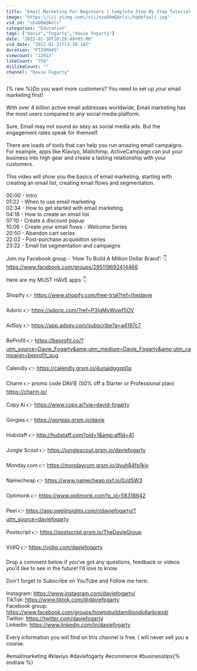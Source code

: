 ```yaml
---
title: "Email Marketing For Beginners | Complete Step By Step Tutorial 2022"
image: "https:\/\/i.ytimg.com\/vi\/nzoD0mQAnls\/hqdefault.jpg"
vid_id: "nzoD0mQAnls"
categories: "Education"
tags: ["davie","fogarty","davie fogarty"]
date: "2022-01-30T10:28:49+03:00"
vid_date: "2022-01-21T13:30:10Z"
duration: "PT25M44S"
viewcount: "12913"
likeCount: "759"
dislikeCount: ""
channel: "Davie Fogarty"
---
```

{% raw %}Do you want more customers? You need to set up your email marketing first! <br /><br />With over 4 billion active email addresses worldwide, Email marketing has the most users compared to any social media platform. <br /><br />Sure, Email may not sound as sexy as social media ads. But the engagement rates speak for themself. <br /><br />There are loads of tools that can help you run amazing email campaigns. For example, apps like Klaviyo, Mailchimp, ActiveCampaign can put your business into high gear and create a lasting relationship with your customers. <br /><br />This video will show you the basics of email marketing, starting with creating an email list, creating email flows and segmentation. <br /><br />00:00 - Intro<br />01:22 - When to use email marketing<br />02:34 - How to get started with email marketing <br />04:18 - How to create an email list <br />07:10 - Create a discount popup <br />10:06 - Create your email flows - Welcome Series <br />20:50 - Abandon cart series <br />22:02 - Post-purchase acquisition series <br />23:22 - Email list segmentation and campaigns <br /><br />Join my Facebook group - ‘How To Build A Million Dollar Brand’: 👇<br /><a rel="nofollow" target="blank" href="https://www.facebook.com/groups/295119692414466">https://www.facebook.com/groups/295119692414466</a><br /><br />Here are my MUST HAVE apps 👇<br /><br />Shopify 👉 <a rel="nofollow" target="blank" href="https://www.shopify.com/free-trial?ref=thedavie">https://www.shopify.com/free-trial?ref=thedavie</a><br /><br />Adoric 👉 <a rel="nofollow" target="blank" href="https://adoric.com/?ref=P3IgMvWowf5OV">https://adoric.com/?ref=P3IgMvWowf5OV</a><br /><br />AdSpy 👉 <a rel="nofollow" target="blank" href="https://app.adspy.com/subscribe?a=a4197c7">https://app.adspy.com/subscribe?a=a4197c7</a><br /><br />BeProfit 👉 <a rel="nofollow" target="blank" href="https://beprofit.co/?utm_source=Davie_Fogarty&amp;utm_medium=Davie_Fogarty&amp;utm_campaign=beprofit_aug">https://beprofit.co/?utm_source=Davie_Fogarty&amp;utm_medium=Davie_Fogarty&amp;utm_campaign=beprofit_aug</a> <br /><br />Calendly 👉 <a rel="nofollow" target="blank" href="https://calendly.grsm.io/4unaidggsp0p">https://calendly.grsm.io/4unaidggsp0p</a><br /><br />Charm 👉 promo code DAVIE (50% off a Starter or Professional plan) <a rel="nofollow" target="blank" href="https://charm.io/">https://charm.io/</a><br /><br />Copy.Ai 👉 <a rel="nofollow" target="blank" href="https://www.copy.ai?via=david-fogarty">https://www.copy.ai?via=david-fogarty</a> <br /><br />Gorgias 👉 <a rel="nofollow" target="blank" href="https://gorgias.grsm.io/davie">https://gorgias.grsm.io/davie</a><br /><br />Hubstaff 👉 <a rel="nofollow" target="blank" href="http://hubstaff.com?oid=1&amp;affid=41">http://hubstaff.com?oid=1&amp;affid=41</a><br /><br />Jungle Scout 👉 <a rel="nofollow" target="blank" href="https://junglescout.grsm.io/daviefogarty">https://junglescout.grsm.io/daviefogarty</a><br /><br />Monday.com 👉 <a rel="nofollow" target="blank" href="https://mondaycom.grsm.io/dvuh84fp1kiy">https://mondaycom.grsm.io/dvuh84fp1kiy</a><br /><br />Namecheap 👉 <a rel="nofollow" target="blank" href="https://www.namecheap.pxf.io/0Jd5W3">https://www.namecheap.pxf.io/0Jd5W3</a> <br /><br />Optimonk 👉 <a rel="nofollow" target="blank" href="https://www.optimonk.com?p_id=58318642">https://www.optimonk.com?p_id=58318642</a><br /><br />Peel 👉 <a rel="nofollow" target="blank" href="https://app.peelinsights.com/r/daviefogarty/?utm_source=daviefogarty">https://app.peelinsights.com/r/daviefogarty/?utm_source=daviefogarty</a><br /><br />Postscript 👉 <a rel="nofollow" target="blank" href="https://postscript.grsm.io/TheDavieGroup">https://postscript.grsm.io/TheDavieGroup</a> <br /><br />VidIQ 👉 <a rel="nofollow" target="blank" href="https://vidiq.com/daviefogarty">https://vidiq.com/daviefogarty</a><br /><br />Drop a comment below if you’ve got any questions, feedback or videos you’d like to see in the future! I’d love to know.<br /><br />Don't forget to Subscribe on YouTube and Follow me here:<br /><br />Instagram: <a rel="nofollow" target="blank" href="https://www.instagram.com/daviefogarty/">https://www.instagram.com/daviefogarty/</a><br />TikTok: <a rel="nofollow" target="blank" href="https://www.tiktok.com/@daviefogarty">https://www.tiktok.com/@daviefogarty</a><br />Facebook group: <a rel="nofollow" target="blank" href="https://www.facebook.com/groups/howtobuildamilliondollarbrand/">https://www.facebook.com/groups/howtobuildamilliondollarbrand/</a><br />Twitter: <a rel="nofollow" target="blank" href="https://twitter.com/daviefogarty">https://twitter.com/daviefogarty</a><br />Linkedin: <a rel="nofollow" target="blank" href="https://www.linkedin.com/in/daviefogarty">https://www.linkedin.com/in/daviefogarty</a><br /><br />Every information you will find on this channel is free. I will never sell you a course.<br /><br />#emailmarketing #klaviyo #daviefogarty #ecommerce #businesstips{% endraw %}
